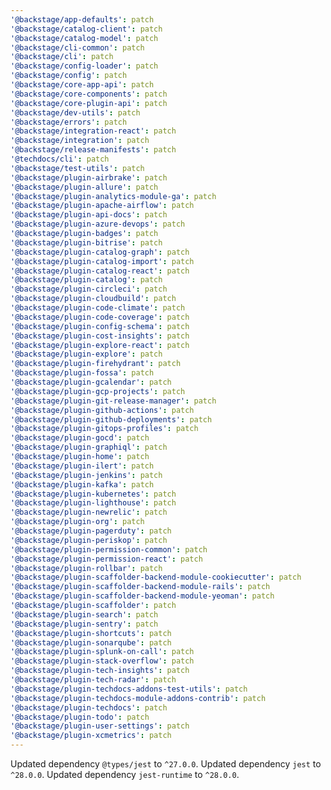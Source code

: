 ```yaml
---
'@backstage/app-defaults': patch
'@backstage/catalog-client': patch
'@backstage/catalog-model': patch
'@backstage/cli-common': patch
'@backstage/cli': patch
'@backstage/config-loader': patch
'@backstage/config': patch
'@backstage/core-app-api': patch
'@backstage/core-components': patch
'@backstage/core-plugin-api': patch
'@backstage/dev-utils': patch
'@backstage/errors': patch
'@backstage/integration-react': patch
'@backstage/integration': patch
'@backstage/release-manifests': patch
'@techdocs/cli': patch
'@backstage/test-utils': patch
'@backstage/plugin-airbrake': patch
'@backstage/plugin-allure': patch
'@backstage/plugin-analytics-module-ga': patch
'@backstage/plugin-apache-airflow': patch
'@backstage/plugin-api-docs': patch
'@backstage/plugin-azure-devops': patch
'@backstage/plugin-badges': patch
'@backstage/plugin-bitrise': patch
'@backstage/plugin-catalog-graph': patch
'@backstage/plugin-catalog-import': patch
'@backstage/plugin-catalog-react': patch
'@backstage/plugin-catalog': patch
'@backstage/plugin-circleci': patch
'@backstage/plugin-cloudbuild': patch
'@backstage/plugin-code-climate': patch
'@backstage/plugin-code-coverage': patch
'@backstage/plugin-config-schema': patch
'@backstage/plugin-cost-insights': patch
'@backstage/plugin-explore-react': patch
'@backstage/plugin-explore': patch
'@backstage/plugin-firehydrant': patch
'@backstage/plugin-fossa': patch
'@backstage/plugin-gcalendar': patch
'@backstage/plugin-gcp-projects': patch
'@backstage/plugin-git-release-manager': patch
'@backstage/plugin-github-actions': patch
'@backstage/plugin-github-deployments': patch
'@backstage/plugin-gitops-profiles': patch
'@backstage/plugin-gocd': patch
'@backstage/plugin-graphiql': patch
'@backstage/plugin-home': patch
'@backstage/plugin-ilert': patch
'@backstage/plugin-jenkins': patch
'@backstage/plugin-kafka': patch
'@backstage/plugin-kubernetes': patch
'@backstage/plugin-lighthouse': patch
'@backstage/plugin-newrelic': patch
'@backstage/plugin-org': patch
'@backstage/plugin-pagerduty': patch
'@backstage/plugin-periskop': patch
'@backstage/plugin-permission-common': patch
'@backstage/plugin-permission-react': patch
'@backstage/plugin-rollbar': patch
'@backstage/plugin-scaffolder-backend-module-cookiecutter': patch
'@backstage/plugin-scaffolder-backend-module-rails': patch
'@backstage/plugin-scaffolder-backend-module-yeoman': patch
'@backstage/plugin-scaffolder': patch
'@backstage/plugin-search': patch
'@backstage/plugin-sentry': patch
'@backstage/plugin-shortcuts': patch
'@backstage/plugin-sonarqube': patch
'@backstage/plugin-splunk-on-call': patch
'@backstage/plugin-stack-overflow': patch
'@backstage/plugin-tech-insights': patch
'@backstage/plugin-tech-radar': patch
'@backstage/plugin-techdocs-addons-test-utils': patch
'@backstage/plugin-techdocs-module-addons-contrib': patch
'@backstage/plugin-techdocs': patch
'@backstage/plugin-todo': patch
'@backstage/plugin-user-settings': patch
'@backstage/plugin-xcmetrics': patch
---
```


Updated dependency `@types/jest` to `^27.0.0`.
Updated dependency `jest` to `^28.0.0`.
Updated dependency `jest-runtime` to `^28.0.0`.
